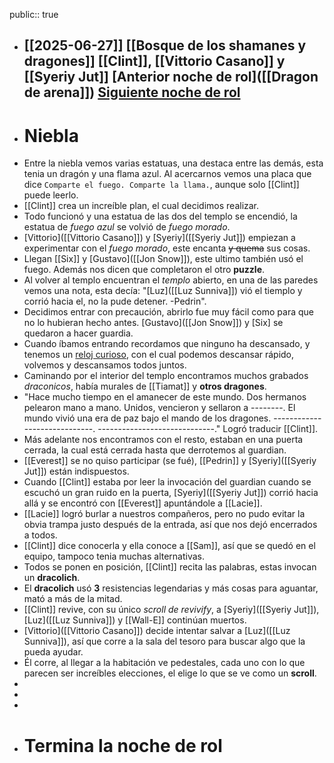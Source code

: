public:: true

- [[2025-06-27]]
  [[Bosque de los shamanes y dragones]]
  [[Clint]], [[Vittorio Casano]] y [[Syeriy Jut]]
  [Anterior noche de rol]([[Dragon de arena]])
  [Siguiente noche de rol]([[]])
  ---
- # Niebla
- Entre la niebla vemos varias estatuas, una destaca entre las demás, esta tenia un dragón y una flama azul. Al acercarnos vemos una placa que dice `Comparte el fuego. Comparte la llama.`, aunque solo [[Clint]] puede leerlo.
- [[Clint]] crea un increíble plan, el cual decidimos realizar.
- Todo funcionó y una estatua de las dos del templo se encendió, la estatua de *fuego azul* se volvió de *fuego morado*.
- [Vittorio]([[Vittorio Casano]]) y [Syeriy]([[Syeriy Jut]]) empiezan a experimentar con el *fuego morado*, este encanta ~~y quema~~ sus cosas.
- Llegan [[Six]] y [Gustavo]([[Jon Snow]]), este ultimo también usó el fuego. Además nos dicen que completaron el otro **puzzle**.
- Al volver al templo encuentran el *templo*  abierto, en una de las paredes vemos una nota, esta decía: "[Luz]([[Luz Sunniva]]) vió el tiemplo y corrió hacia el, no la pude detener. -Pedrin".
- Decidimos entrar con precaución, abrirlo fue muy fácil como para que no lo hubieran hecho antes. [Gustavo]([[Jon Snow]]) y [Six] se quedaron a hacer guardia.
- Cuando íbamos entrando recordamos que ninguno ha descansado, y tenemos un [reloj curioso]([[Stopwatch]]), con el cual podemos descansar rápido, volvemos y descansamos todos juntos.
- Caminando por el interior del templo encontramos muchos grabados *draconicos*, había murales de [[Tiamat]] y **otros dragones**.
- "Hace mucho tiempo en el amanecer de este mundo. Dos hermanos pelearon mano a mano. Unidos, vencieron y sellaron a --------. El mundo vivió una era de paz bajo el mando de los dragones. -----------------------------. -----------------------------." Logró traducir [[Clint]].
- Más adelante nos encontramos con el resto, estaban en una puerta cerrada, la cual está cerrada hasta que derrotemos al guardian.
- [[Everest]] se no quiso participar (se fué), [[Pedrin]] y [Syeriy]([[Syeriy Jut]]) están indispuestos.
- Cuando [[Clint]] estaba por leer la invocación del guardian cuando se escuchó un gran ruido en la puerta, [Syeriy]([[Syeriy Jut]]) corrió hacia allá y se encontró con [[Everest]] apuntándole a [[Lacie]].
- [[Lacie]] logró burlar a nuestros compañeros, pero no pudo evitar la obvia trampa justo después de la entrada, así que nos dejó encerrados a todos.
- [[Clint]] dice conocerla y ella conoce a [[Sam]], así que se quedó en el equipo, tampoco tenia muchas alternativas.
- Todos se ponen en posición, [[Clint]] recita las palabras, estas invocan un **dracolich**.
- El **dracolich** usó **3** resistencias legendarias y más cosas para aguantar, mató a más de la mitad.
- [[Clint]] revive, con su único *scroll de revivify*, a [Syeriy]([[Syeriy Jut]]), [Luz]([[Luz Sunniva]]) y [[Wall-E]] continúan muertos.
- [Vittorio]([[Vittorio Casano]]) decide intentar salvar a [Luz]([[Luz Sunniva]]), así que corre a la sala del tesoro para buscar algo que la pueda ayudar.
- Él corre, al llegar a la habitación ve pedestales, cada uno con lo que parecen ser increíbles elecciones, el elige lo que se ve como un **scroll**.
-
-
-
- # Termina la noche de rol